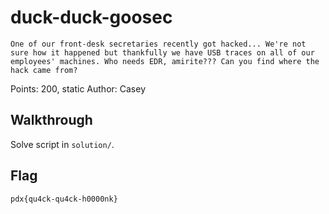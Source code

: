 # duck-duck-goosec

```
One of our front-desk secretaries recently got hacked... We're not sure how it happened but thankfully we have USB traces on all of our employees' machines. Who needs EDR, amirite??? Can you find where the hack came from?
```

Points: 200, static
Author: Casey

## Walkthrough

Solve script in `solution/`.

## Flag

`pdx{qu4ck-qu4ck-h0000nk}`
